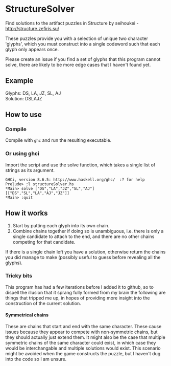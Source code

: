 # StructureSolver
Find solutions to the artifact puzzles in Structure by seihoukei - http://structure.zefiris.su/

These puzzles provide you with a selection of unique two character 'glyphs', which you must construct into a single codeword such that each glyph only appears once.

Please create an issue if you find a set of glyphs that this program cannot solve, there are likely to be more edge cases that I haven't found yet.

## Example
Glyphs: DS, LA, JZ, SL, AJ  
Solution: DSLAJZ

## How to use

### Compile
Compile with `ghc` and run the resulting executable.

### Or using ghci
Import the script and use the solve function, which takes a single list of strings as its argument.

```
GHCi, version 8.6.5: http://www.haskell.org/ghc/  :? for help
Prelude> :l structureSolver.hs
*Main> solve ["DS","LA","JZ","SL","AJ"]
[["DS","SL","LA","AJ","JZ"]]
*Main> :quit
```

## How it works
1. Start by putting each glyph into its own chain.  
2. Combine chains together if doing so is unambiguous, i.e. there is only a single candidate to attach to the end, and there are no other chains competing for that candidate.

If there is a single chain left you have a solution, otherwise return the chains you did manage to make (possibly useful to guess before revealing all the glyphs).

### Tricky bits
This program has had a few iterations before I added it to github, so to dispell the illusion that it sprang fully formed from my brain the following are things that tripped me up, in hopes of providing more insight into the construction of the current solution.

#### Symmetrical chains
These are chains that start and end with the same character. These cause issues because they appear to compete with non-symmetric chains, but they should actually just extend them. It might also be the case that multiple symmetric chains of the same character could exist, in which case they would be interchangable and multiple solutions would exist. This scenario might be avoided when the game constructs the puzzle, but I haven't dug into the code so I am unsure.

